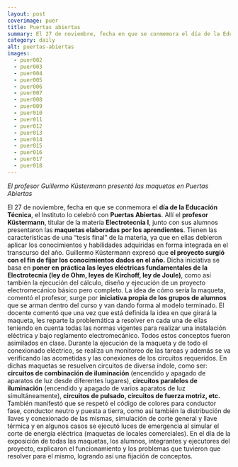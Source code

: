 ```yaml
---
layout: post
coverimage: puer
title: Puertas abiertas
summary: El 27 de noviembre, fecha en que se conmemora el día de la Educación Técnica, el Instituto lo celebró  con Puertas Abiertas.
category: daily
alt: puertas-abiertas
images:
  - puer002
  - puer003
  - puer004
  - puer005
  - puer006
  - puer007
  - puer008
  - puer009
  - puer010
  - puer011
  - puer012
  - puer013
  - puer014
  - puer015
  - puer016
  - puer017
  - puer018
---
```


*El profesor Guillermo Küstermann presentó las maquetas en Puertas Abiertas*

El 27 de noviembre, fecha en que se conmemora el **día de la Educación Técnica**, el Instituto lo celebró  con **Puertas Abiertas**. Allí el **profesor Küstermann**, titular de la materia **Electrotecnia I**, junto con sus alumnos  presentaron las **maquetas elaboradas por los aprendientes**.  Tienen las características de una “tesis final” de la materia, ya que en ellas debieron aplicar los conocimientos y habilidades adquiridas en forma integrada en el transcurso del año.
Guillermo Küstermann expresó que **el proyecto surgió con el fin de fijar los conocimientos dados en el año.**
Dicha iniciativa se basa en **poner en práctica las leyes eléctricas fundamentales de la Electrotecnia (ley de Ohm, leyes de Kirchoff, ley de Joule)**, como así también la ejecución del cálculo, diseño y ejecución de un proyecto electromecánico básico pero completo.
La idea de cómo sería la maqueta, comentó el profesor, surge por **iniciativa propia de los grupos de alumnos** que se arman dentro del curso y van dando forma al modelo terminado.
El docente comentó que una vez que está definida la idea en que girará la maqueta, les reparte la problemática a resolver en cada una de ellas teniendo en cuenta todas las normas vigentes para realizar una instalación eléctrica y bajo reglamento electromecánico. Todos estos conceptos fueron asimilados en clase.
Durante la ejecución de la maqueta y de todo el conexionado eléctrico, se realiza un monitoreo de las tareas y además se va verificando las acometidas y las conexiones de los circuitos requeridos.
En dichas maquetas se resuelven circuitos de diversa índole, como ser: **circuitos de combinación de iluminación** (encendido y apagado de aparatos de luz desde diferentes lugares), **circuitos paralelos de iluminación** (encendido y apagado de varios aparatos de luz simultáneamente), **circuitos de pulsado, circuitos de fuerza motriz, etc.**
También manifestó que se respetó el código de colores para conductor fase, conductor neutro y puesta a tierra, como así también la distribución de llaves y conexionado de las mismas, simulación de corte general y llave térmica y en algunos casos se ejecutó luces de emergencia al simular el corte de energía eléctrica (maquetas de locales comerciales).
En el día de la exposición de todas las maquetas, los alumnos, integrantes y ejecutores del proyecto, explicaron el funcionamiento y los problemas que tuvieron que resolver para el mismo, logrando así una fijación de conceptos.
